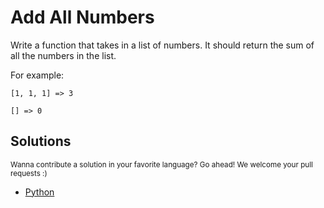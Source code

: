 # Add All Numbers

Write a function that takes in a list of numbers. It should return the sum of
all the numbers in the list.

For example:

```
[1, 1, 1] => 3

[] => 0
```

## Solutions

<sub>
  Wanna contribute a solution in your favorite language? Go ahead! We
  welcome your pull requests :)
</sub>

- [Python](add_nums.py)
